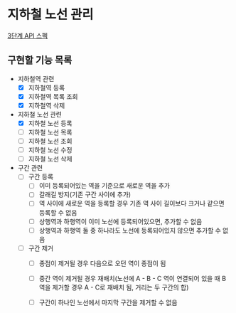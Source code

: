 # 지하철 노선 관리

[3단계 API 스펙](https://techcourse-storage.s3.ap-northeast-2.amazonaws.com/c682be69ae4e412c9e3905a59ef7b7ed#_%EC%A7%80%ED%95%98%EC%B2%A0_%EB%85%B8%EC%84%A0_%EB%93%B1%EB%A1%9D)

## 구현할 기능 목록

- 지하철역 관련
  - [x] 지하철역 등록
  - [x] 지하철역 목록 조회
  - [x] 지하철역 삭제
- 지하철 노선 관련
  - [x] 지하철 노선 등록
  - [ ] 지하철 노선 목록
  - [ ] 지하철 노선 조회
  - [ ] 지하철 노선 수정
  - [ ] 지하철 노선 삭제
- 구간 관련
  - [ ] 구간 등록
    - [ ] 이미 등록되어있는 역을 기준으로 새로운 역을 추가
    - [ ] 갈래길 방지(기존 구간 사이에 추가)
    - [ ] 역 사이에 새로운 역을 등록할 경우 기존 역 사이 길이보다 크거나 같으면 등록할 수 없음
    - [ ] 상행역과 하행역이 이미 노선에 등록되어있으면, 추가할 수 없음
    - [ ] 상행역과 하행역 둘 중 하나라도 노선에 등록되어있지 않으면 추가할 수 없음
  - [ ] 구간 제거
    - [ ] 종점이 제거될 경우 다음으로 오던 역이 종점이 됨
    - [ ] 중간 역이 제거될 경우 재배치(노선에 A - B - C 역이 연결되어 있을 때 B역을 제거할 경우 A - C로 재배치 됨, 거리는 두 구간의 합)
    - [ ] 구간이 하나인 노선에서 마지막 구간을 제거할 수 없음

